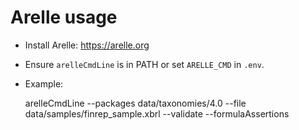 # Arelle usage

- Install Arelle: https://arelle.org
- Ensure `arelleCmdLine` is in PATH or set `ARELLE_CMD` in `.env`.
- Example:

    arelleCmdLine --packages data/taxonomies/4.0 --file data/samples/finrep_sample.xbrl --validate --formulaAssertions
